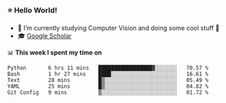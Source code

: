 ### ⭐️ Hello World!

<!--
**hologerry/hologerry** is a ✨ _special_ ✨ repository because its `README.md` (this file) appears on your GitHub profile.

Here are some ideas to get you started:

- 🔭 I’m currently working and studying on Computer Vision
- 🌱 I’m currently learning at Peking University
- 💬 Ask me about 
- 📫 How to reach me: E-mail
- 😄 Pronouns: he/his
- ⚡ Fun fact: Music is the Power
-->


- 🔭 I’m currently studying Computer Vision and doing some cool stuff 🤖
- 🎓 [Google Scholar](https://scholar.google.com/citations?user=3ykqW9wAAAAJ&hl=en)


📊 **This week I spent my time on**

<!--START_SECTION:waka-->

```text
Python       6 hrs 11 mins   █████████████████▓░░░░░░░   70.57 %
Bash         1 hr 27 mins    ████░░░░░░░░░░░░░░░░░░░░░   16.61 %
Text         28 mins         █▒░░░░░░░░░░░░░░░░░░░░░░░   05.49 %
YAML         25 mins         █▒░░░░░░░░░░░░░░░░░░░░░░░   04.82 %
Git Config   9 mins          ▒░░░░░░░░░░░░░░░░░░░░░░░░   01.72 %
```

<!--END_SECTION:waka-->

